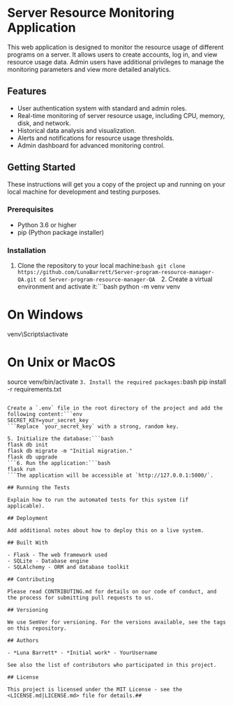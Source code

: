 # Server Resource Monitoring Application

This web application is designed to monitor the resource usage of different programs on a server. It allows users to create accounts, log in, and view resource usage data. Admin users have additional privileges to manage the monitoring parameters and view more detailed analytics.

## Features

- User authentication system with standard and admin roles.
- Real-time monitoring of server resource usage, including CPU, memory, disk, and network.
- Historical data analysis and visualization.
- Alerts and notifications for resource usage thresholds.
- Admin dashboard for advanced monitoring control.

## Getting Started

These instructions will get you a copy of the project up and running on your local machine for development and testing purposes.

### Prerequisites

- Python 3.6 or higher
- pip (Python package installer)

### Installation

1. Clone the repository to your local machine:```bash
git clone https://github.com/LunaBarrett/Server-program-resource-manager-QA.git
cd Server-program-resource-manager-QA 
```2. Create a virtual environment and activate it:```bash
python -m venv venv
# On Windows
venv\Scripts\activate
# On Unix or MacOS
source venv/bin/activate
```3. Install the required packages:```bash
pip install -r requirements.txt
```4. Set up the environment variables:

Create a `.env` file in the root directory of the project and add the following content:```env
SECRET_KEY=your_secret_key
```Replace `your_secret_key` with a strong, random key.

5. Initialize the database:```bash
flask db init
flask db migrate -m "Initial migration."
flask db upgrade
```6. Run the application:```bash
flask run
```The application will be accessible at `http://127.0.0.1:5000/`.

## Running the Tests

Explain how to run the automated tests for this system (if applicable).

## Deployment

Add additional notes about how to deploy this on a live system.

## Built With

- Flask - The web framework used
- SQLite - Database engine
- SQLAlchemy - ORM and database toolkit

## Contributing

Please read CONTRIBUTING.md for details on our code of conduct, and the process for submitting pull requests to us.

## Versioning

We use SemVer for versioning. For the versions available, see the tags on this repository.

## Authors

- *Luna Barrett* - *Initial work* - YourUsername

See also the list of contributors who participated in this project.

## License

This project is licensed under the MIT License - see the <LICENSE.md|LICENSE.md> file for details.## 

